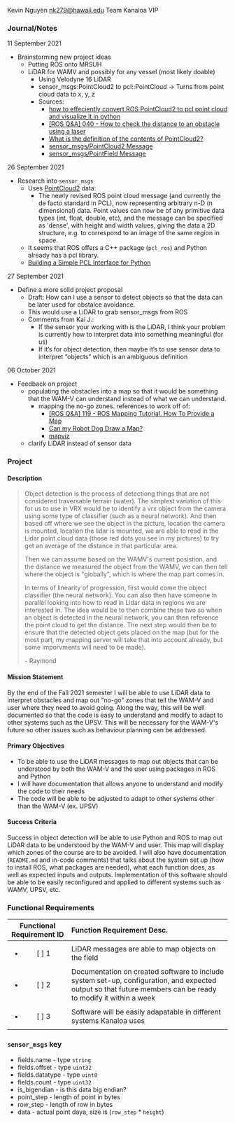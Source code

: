 Kevin Nguyen
nk279@hawaii.edu
Team Kanaloa VIP

### Journal/Notes

11 September 2021
+ Brainstorming new project ideas
    + Putting ROS onto MRSUH
    + LiDAR for WAMV and possibly for any vessel (most likely doable)
        + Using Velodyne 16 LiDAR
        + sensor_msgs:PointCloud2 to pcl::PointCloud -> Turns from point cloud data to x, y, z
        + Sources:
            + [how to effeciently convert ROS PointCloud2 to pcl point cloud and visualize it in python](https://stackoverflow.com/questions/39772424/how-to-effeciently-convert-ros-pointcloud2-to-pcl-point-cloud-and-visualize-it-i?rq=1)
            + [[ROS Q&A] 040 - How to check the distance to an obstacle using a laser](https://www.youtube.com/watch?v=q3Dn5U3cSWk)
            + [What is the definition of the contents of PointCloud2?](https://robotics.stackexchange.com/questions/19290/what-is-the-definition-of-the-contents-of-pointcloud2)
            + [sensor_msgs/PointCloud2 Message](http://docs.ros.org/en/melodic/api/sensor_msgs/html/msg/PointCloud2.html)
            + [sensor_msgs/PointField Message](http://docs.ros.org/en/melodic/api/sensor_msgs/html/msg/PointField.html)

26 September 2021
+ Research into `sensor_msgs`
    + Uses [PointCloud2](http://wiki.ros.org/pcl/Overview) data:
        + The newly revised ROS point cloud message (and currently the de facto standard in PCL), now representing arbitrary n-D (n dimensional) data. Point values can now be of any primitive data types (int, float, double, etc), and the message can be specified as 'dense', with height and width values, giving the data a 2D structure, e.g. to correspond to an image of the same region in space.
    + It seems that ROS offers a C++ package (`pcl_ros`) and Python already has a pcl library.
    + [Building a Simple PCL Interface for Python](https://industrial-training-master.readthedocs.io/en/melodic/_source/session5/Simple-PCL-Interface-for-Python.html)

27 September 2021
+ Define a more solid project proposal
    + Draft: How can I use a sensor to detect objects so that the data can be later used for obstalce avoidance.
    + This would use a LiDAR to grab sensor_msgs from ROS
    + Comments from Kai J.: 
        + If the sensor your working with is the LiDAR, I think your problem is currently how to interpret data into something meaningful (for us)
        + If it’s for object detection, then maybe it’s to use sensor data to interpret “objects” which is an ambiguous definition

06 October 2021
+ Feedback on project
    + populating the obstacles into a map so that it would be something that the WAM-V can understand instead of what we can understand. 
        + mapping the no-go zones. references to work off of: 
            + [[ROS Q&A] 119 - ROS Mapping Tutorial. How To Provide a Map](https://youtu.be/K1ZFkR4YsRQ)
            + [Can my Robot Dog Draw a Map?](https://www.youtube.com/watch?v=_j70sNWkWxs)
            + [mapviz](http://wiki.ros.org/mapviz)
    + clarify LiDAR instead of sensor data

### Project
#### Description
> Object detection is the process of detectiong things that are not considered traversable terrain (water). The simplest variation of this for us to use in VRX would be to identify a vrx object from the camera using some type of classifier (such as a neural network). And then based off where we see the object in the picture, location the camera is mounted, location the lidar is mounted, we are able to read in the Lidar point cloud data (those red dots you see in my pictures) to try get an average of the distance in that particular area. 
>
> Then we can assume based on the WAMV's current posistion, and the distance we measured the object from the WAMV, we can then tell where the object is "globally", which is where the map part comes in.
>
> In terms of linearity of progression, first would come the object classifier (the neural network). You can also then have someone in parallel looking into how to read in Lidar data in regions we are interested in. The idea would be to then combine these two so when an object is detected in the neural network, you can then reference the point cloud to get the distance. The next step would then be to ensure that the detected object gets placed on the map (but for the most part, my mapping server will take that into account already, but some imporvments will need to be made).
>
> \- Raymond 

#### Mission Statement
By the end of the Fall 2021 semester I will be able to use LiDAR data to interpret obstacles and map out "no-go" zones that tell the WAM-V and user where they need to avoid going. Along the way, this will be well documented so that the code is easy to understand and modify to adapt to other systems such as the UPSV. This will be necessary for the WAM-V's future so other issues such as behaviour planning can be addressed.
#### Primary Objectives
+ To be able to use the LiDAR messages to map out objects that can be understood by both the WAM-V and the user using packages in ROS and Python
+ I will have documentation that allows anyone to understand and modify the code to their needs
+ The code will be able to be adjusted to adapt to other systems other than the WAM-V (ex. UPSV)
#### Success Criteria
Success in object detection will be able to use Python and ROS to map out LiDAR data to be understood by the WAM-V and user. This map will display which zones of the course are to be avoided. I will also have documentation (`README.md` and in-code comments) that talks about the system set up (how to install ROS, what packages are needed), what each function does, as well as expected inputs and outputs. Implementation of this software should be able to be easily reconfigured and applied to different systems such as WAMV, UPSV, etc.
### Functional Requirements
| Functional Requirement ID | Function Requirement Desc. |
| :---:                     |   :---   |
| <ul><li>[ ] 1</li></ul>   | LiDAR messages are able to map objects on the field |
| <ul><li>[ ] 2</li></ul>   | Documentation on created software to include system set-up, configuration, and expected output so that future members can be ready to modify it within a week | 
| <ul><li>[ ] 3</li></ul>   | Software will be easily adapatable in different systems Kanaloa uses |

### `sensor_msgs` key
+ fields.name - type `string`
+ fields.offset - type `uint32`
+ fields.datatype - type `uint8`
+ fields.count - type `uint32`
+ is_bigendian - is this data big endian?
+ point_step - length of point in bytes
+ row_step - length of row in bytes
+ data - actual point daya, size is (`row_step` * `height`)


